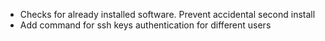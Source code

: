 * Checks for already installed software. Prevent accidental second install
* Add command for ssh keys authentication for different users